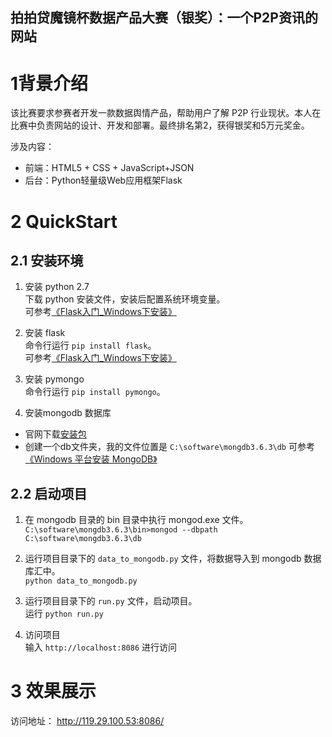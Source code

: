 拍拍贷魔镜杯数据产品大赛（银奖）：一个P2P资讯的网站
----

# 1背景介绍
该比赛要求参赛者开发一款数据舆情产品，帮助用户了解 P2P 行业现状。本人在比赛中负责网站的设计、开发和部署。最终排名第2，获得银奖和5万元奖金。

涉及内容：
* 前端：HTML5 + CSS + JavaScript+JSON<br>
* 后台：Python轻量级Web应用框架Flask<br>

# 2 QuickStart
## 2.1 安装环境
1. 安装 python 2.7<br>
下载 python 安装文件，安装后配置系统环境变量。<br>
可参考[《Flask入门_Windows下安装》](https://www.cnblogs.com/Christeen/p/6514713.html)

2. 安装 flask<br>
命令行运行 `pip install flask`。<br>
可参考[《Flask入门_Windows下安装》](https://www.cnblogs.com/Christeen/p/6514713.html)

3. 安装 pymongo<br>
命令行运行 `pip install pymongo`。

4. 安装mongodb 数据库<br>
* 官网下载[安装包](https://www.mongodb.com/download-center#community)
* 创建一个db文件夹，我的文件位置是 `C:\software\mongdb3.6.3\db`
可参考[《Windows 平台安装 MongoDB》](http://www.runoob.com/mongodb/mongodb-window-install.html)

## 2.2 启动项目
1. 在 mongodb 目录的 bin 目录中执行 mongod.exe 文件。<br>
`C:\software\mongdb3.6.3\bin>mongod --dbpath C:\software\mongdb3.6.3\db`

2. 运行项目目录下的 `data_to_mongodb.py` 文件，将数据导入到 mongodb 数据库汇中。<br>
`python data_to_mongodb.py`

3. 运行项目目录下的 `run.py` 文件，启动项目。<br>
运行 `python run.py`

2. 访问项目<br>
输入 `http://localhost:8086` 进行访问

# 3 效果展示
访问地址： http://119.29.100.53:8086/

